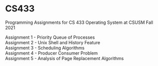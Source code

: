 # CS433

Programming Assignments for CS 433 Operating System at CSUSM Fall 2021


Assignment 1 - Priority Queue of Processes\
Assignment 2 - Unix Shell and History Feature\
Assignment 3 - Scheduling Algorithms\
Assignment 4 - Producer Consumer Problem\
Assignment 5 - Analysis of Page Replacement Algorithms
